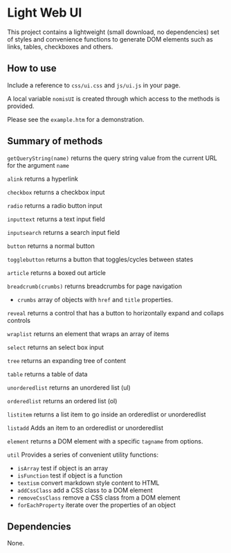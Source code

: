 Light Web UI
============
This project contains a lightweight (small download, no dependencies) set of styles and
convenience functions to generate DOM elements such as links, tables, checkboxes and others.

How to use
----------
Include a reference to `css/ui.css` and `js/ui.js` in your page.

A local variable `nomisUI` is created through which access to the methods is provided.

Please see the `example.htm` for a demonstration.

Summary of methods
------------------

`getQueryString(name)` returns the query string value from the current URL for the argument `name`

`alink` returns a hyperlink

`checkbox` returns a checkbox input

`radio` returns a radio button input

`inputtext` returns a text input field

`inputsearch` returns a search input field

`button` returns a normal button

`togglebutton` returns a button that toggles/cycles between states

`article` returns a boxed out article

`breadcrumb(crumbs)` returns breadcrumbs for page navigation
   - `crumbs` array of objects with `href` and `title` properties.

`reveal` returns a control that has a button to horizontally expand and collaps controls

`wraplist` returns an element that wraps an array of items

`select` returns an select box input

`tree` returns an expanding tree of content

`table` returns a table of data

`unorderedlist` returns an unordered list (ul)

`orderedlist` returns an ordered list (ol)

`listitem` returns a list item to go inside an orderedlist or unorderedlist

`listadd` Adds an item to an orderedlist or unorderedlist

`element` returns a DOM element with a specific `tagname` from options.

`util` Provides a series of convenient utility functions:
   - `isArray` test if object is an array
   - `isFunction` test if object is a function
   - `textism` convert markdown style content to HTML
   - `addCssClass` add a CSS class to a DOM element
   - `removeCssClass` remove a CSS class from a DOM element
   - `forEachProperty` iterate over the properties of an object

Dependencies
------------
None.